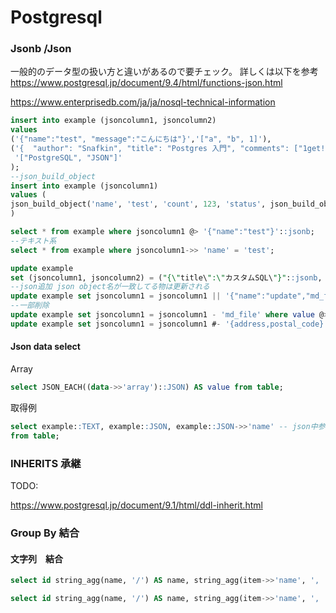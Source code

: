 # Postgresql

### Jsonb /Json

一般的のデータ型の扱い方と違いがあるので要チェック。
詳しくは以下を参考
<https://www.postgresql.jp/document/9.4/html/functions-json.html>

<https://www.enterprisedb.com/ja/ja/nosql-technical-information>

```sql
insert into example (jsoncolumn1, jsoncolumn2)
values
('{"name":"test", "message":"こんにちは"}','["a", "b", 1]'),
('{  "author": "Snafkin", "title": "Postgres 入門", "comments": ["1get!", "2get!"] }',
 '["PostgreSQL", "JSON"]'
);
--json_build_object
insert into example (jsoncolumn1)
values (
json_build_object('name', 'test', 'count', 123, 'status', json_build_object('context', 'text', 'number', 1))
)
```

```sql
select * from example where jsoncolumn1 @> '{"name":"test"}'::jsonb;
--テキスト系
select * from example where jsoncolumn1->> 'name' = 'test';
```

```sql
update example
set (jsoncolumn1, jsoncolumn2) = ("{\"title\":\"カスタムSQL\"}"::jsonb, "[\"Hibernate\", \"Custom SQL\"]"::jsonb);
--json追加 json object名が一致してる物は更新される
update example set jsoncolumn1 = jsoncolumn1 || '{"name":"update","md_file":"test.md","address":{"postal_code":"123-1234"}}';
--一部削除
update example set jsoncolumn1 = jsoncolumn1 - 'md_file' where value @> '{"name":"update"}'
update example set jsoncolumn1 = jsoncolumn1 #- '{address,postal_code}' where value @> '{"aaa":"ddd"}
```

#### Json data select

Array

```sql
select JSON_EACH((data->>'array')::JSON) AS value from table;
```

取得例

```sql
select example::TEXT, example::JSON, example::JSON->>'name' -- json中参照
from table;
```

### INHERITS 承継

TODO:

<https://www.postgresql.jp/document/9.1/html/ddl-inherit.html>

### Group By 結合

#### 文字列　結合

```sql
select id string_agg(name, '/') AS name, string_agg(item->>'name', ', ') AS item_name from table group by id
```

```sql
select id string_agg(name, '/') AS name, string_agg(item->>'name', ', ') AS item_name from table group by id
```
